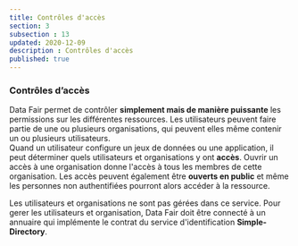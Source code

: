 ```yaml
---
title: Contrôles d'accès
section: 3
subsection : 13
updated: 2020-12-09
description : Contrôles d'accès
published: true
---
```


### Contrôles d’accès

Data Fair permet de contrôler **simplement mais de manière puissante** les permissions sur les différentes ressources. Les utilisateurs peuvent faire partie de une ou plusieurs organisations, qui peuvent elles même contenir un ou plusieurs utilisateurs.  
Quand un utilisateur configure un jeux de données ou une application, il peut déterminer quels utilisateurs et organisations y ont **accès**. Ouvrir un accès à une organisation donne l'accès à tous les membres de cette organisation. Les accès peuvent également être **ouverts en public** et même les personnes non authentifiées pourront alors accéder à la ressource.

Les utilisateurs et organisations ne sont pas gérées dans ce service. Pour gerer les utilisateurs et organisation, Data Fair doit être connecté à un annuaire qui implémente le contrat du service d'identification **Simple-Directory**.
